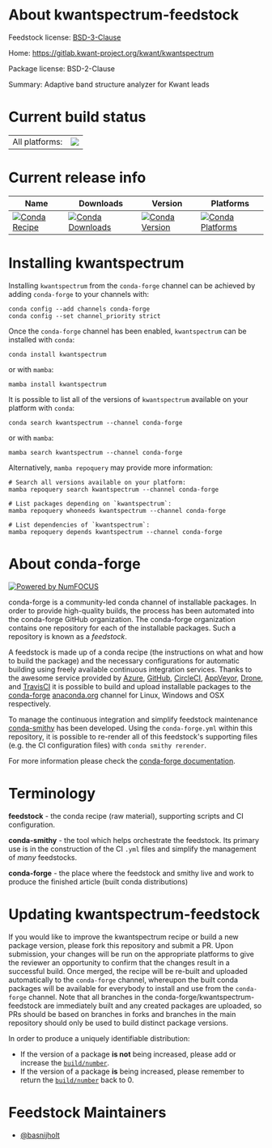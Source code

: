 About kwantspectrum-feedstock
=============================

Feedstock license: [BSD-3-Clause](https://github.com/conda-forge/kwantspectrum-feedstock/blob/main/LICENSE.txt)

Home: https://gitlab.kwant-project.org/kwant/kwantspectrum

Package license: BSD-2-Clause

Summary: Adaptive band structure analyzer for Kwant leads

Current build status
====================


<table><tr><td>All platforms:</td>
    <td>
      <a href="https://dev.azure.com/conda-forge/feedstock-builds/_build/latest?definitionId=10271&branchName=main">
        <img src="https://dev.azure.com/conda-forge/feedstock-builds/_apis/build/status/kwantspectrum-feedstock?branchName=main">
      </a>
    </td>
  </tr>
</table>

Current release info
====================

| Name | Downloads | Version | Platforms |
| --- | --- | --- | --- |
| [![Conda Recipe](https://img.shields.io/badge/recipe-kwantspectrum-green.svg)](https://anaconda.org/conda-forge/kwantspectrum) | [![Conda Downloads](https://img.shields.io/conda/dn/conda-forge/kwantspectrum.svg)](https://anaconda.org/conda-forge/kwantspectrum) | [![Conda Version](https://img.shields.io/conda/vn/conda-forge/kwantspectrum.svg)](https://anaconda.org/conda-forge/kwantspectrum) | [![Conda Platforms](https://img.shields.io/conda/pn/conda-forge/kwantspectrum.svg)](https://anaconda.org/conda-forge/kwantspectrum) |

Installing kwantspectrum
========================

Installing `kwantspectrum` from the `conda-forge` channel can be achieved by adding `conda-forge` to your channels with:

```
conda config --add channels conda-forge
conda config --set channel_priority strict
```

Once the `conda-forge` channel has been enabled, `kwantspectrum` can be installed with `conda`:

```
conda install kwantspectrum
```

or with `mamba`:

```
mamba install kwantspectrum
```

It is possible to list all of the versions of `kwantspectrum` available on your platform with `conda`:

```
conda search kwantspectrum --channel conda-forge
```

or with `mamba`:

```
mamba search kwantspectrum --channel conda-forge
```

Alternatively, `mamba repoquery` may provide more information:

```
# Search all versions available on your platform:
mamba repoquery search kwantspectrum --channel conda-forge

# List packages depending on `kwantspectrum`:
mamba repoquery whoneeds kwantspectrum --channel conda-forge

# List dependencies of `kwantspectrum`:
mamba repoquery depends kwantspectrum --channel conda-forge
```


About conda-forge
=================

[![Powered by
NumFOCUS](https://img.shields.io/badge/powered%20by-NumFOCUS-orange.svg?style=flat&colorA=E1523D&colorB=007D8A)](https://numfocus.org)

conda-forge is a community-led conda channel of installable packages.
In order to provide high-quality builds, the process has been automated into the
conda-forge GitHub organization. The conda-forge organization contains one repository
for each of the installable packages. Such a repository is known as a *feedstock*.

A feedstock is made up of a conda recipe (the instructions on what and how to build
the package) and the necessary configurations for automatic building using freely
available continuous integration services. Thanks to the awesome service provided by
[Azure](https://azure.microsoft.com/en-us/services/devops/), [GitHub](https://github.com/),
[CircleCI](https://circleci.com/), [AppVeyor](https://www.appveyor.com/),
[Drone](https://cloud.drone.io/welcome), and [TravisCI](https://travis-ci.com/)
it is possible to build and upload installable packages to the
[conda-forge](https://anaconda.org/conda-forge) [anaconda.org](https://anaconda.org/)
channel for Linux, Windows and OSX respectively.

To manage the continuous integration and simplify feedstock maintenance
[conda-smithy](https://github.com/conda-forge/conda-smithy) has been developed.
Using the ``conda-forge.yml`` within this repository, it is possible to re-render all of
this feedstock's supporting files (e.g. the CI configuration files) with ``conda smithy rerender``.

For more information please check the [conda-forge documentation](https://conda-forge.org/docs/).

Terminology
===========

**feedstock** - the conda recipe (raw material), supporting scripts and CI configuration.

**conda-smithy** - the tool which helps orchestrate the feedstock.
                   Its primary use is in the construction of the CI ``.yml`` files
                   and simplify the management of *many* feedstocks.

**conda-forge** - the place where the feedstock and smithy live and work to
                  produce the finished article (built conda distributions)


Updating kwantspectrum-feedstock
================================

If you would like to improve the kwantspectrum recipe or build a new
package version, please fork this repository and submit a PR. Upon submission,
your changes will be run on the appropriate platforms to give the reviewer an
opportunity to confirm that the changes result in a successful build. Once
merged, the recipe will be re-built and uploaded automatically to the
`conda-forge` channel, whereupon the built conda packages will be available for
everybody to install and use from the `conda-forge` channel.
Note that all branches in the conda-forge/kwantspectrum-feedstock are
immediately built and any created packages are uploaded, so PRs should be based
on branches in forks and branches in the main repository should only be used to
build distinct package versions.

In order to produce a uniquely identifiable distribution:
 * If the version of a package **is not** being increased, please add or increase
   the [``build/number``](https://docs.conda.io/projects/conda-build/en/latest/resources/define-metadata.html#build-number-and-string).
 * If the version of a package **is** being increased, please remember to return
   the [``build/number``](https://docs.conda.io/projects/conda-build/en/latest/resources/define-metadata.html#build-number-and-string)
   back to 0.

Feedstock Maintainers
=====================

* [@basnijholt](https://github.com/basnijholt/)

